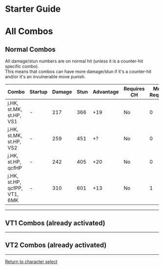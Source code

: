 # Starter Guide

# All Combos  

## Normal Combos  

All damage/stun numbers are on normal hit (unless it is a counter-hit specific combo).  
This means that combos can have more damage/stun if it's a counter-hit and/or it's an invulnerable move punish.  

| Combo                        | Startup | Damage | Stun | Advantage | Requires CH | Meter Required | Notes |
| ---------------------------- | ------- | ------ | ---- | --------- | ----------- | -------------- | ----- |
| j.HK, st.MK, st.HP, VS1      | -       | 217    | 366  | +19       | No          | 0              | Easy  |
| j.HK, st.MK, st.HP, VS2      | -       | 259    | 451  | +?        | No          | 0              | Easy  |
| j.HK, st.HP, qcfHP           | -       | 242    | 405  | +20       | No          | 0              | Easy  |
| j.HK, st.HP, qcfPP, VT1, 6MK | -       | 310    | 601  | +13       | No          | 1              |       |

---

## VT1 Combos (already activated)  


---

## VT2 Combos (already activated)  

---

[Return to character select](./index.md)  
